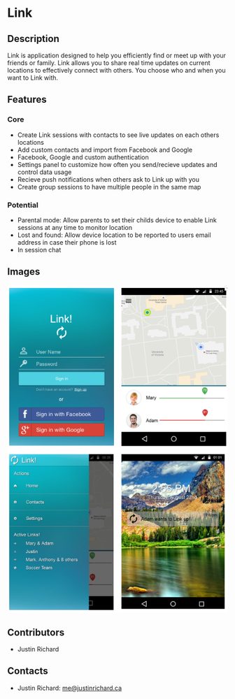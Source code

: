 # Link

## Description
Link is application designed to help you efficiently find or meet up with your friends or family. Link allows you to share real time updates on current locations to effectively connect with others. You choose who and when you want to Link with. 

## Features
### Core
- Create Link sessions with contacts to see live updates on each others locations
- Add custom contacts and import from Facebook and Google
- Facebook, Google and custom authentication
- Settings panel to customize how often you send/recieve updates and control data usage
- Recieve push notifications when others ask to Link up with you
- Create group sessions to have multiple people in the same map
### Potential
- Parental mode: Allow parents to set their childs device to enable Link sessions at any time to monitor location
- Lost and found: Allow device location to be reported to users email address in case their phone is lost
- In session chat

## Images
![Alt text](demo.png?raw=true "App Demo")

## Contributors
 - Justin Richard

## Contacts
- Justin Richard: me@justinrichard.ca